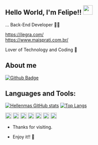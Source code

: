 ## Hello World, I'm Felipe!! <img src=https://github.com/TheDudeThatCode/TheDudeThatCode/blob/master/Assets/Earth.gif width="30">
 
… Back-End Developer 👩‍💻

https://ilegra.com/ <br>
https://www.maisprati.com.br/ <br>
 
Lover of Technology and Coding 💓
 
## About me 
[![Github Badge](https://img.shields.io/badge/-Github-000?style=flat-square&logo=Github&logoColor=white&link=https://github.com/hellenmas)](https://github.com/fhfelipefh)

## Languages and Tools:
[![Hellenmas GitHub stats](https://github-readme-stats.vercel.app/api?username=fhfelipefh)](https://github.com/fhfelipefh/github-readme-stats)
[![Top Langs](https://github-readme-stats.vercel.app/api/top-langs/?username=fhfelipefh&layout=compact)](https://github.com/fhfelipefh/github-readme-stats)


<code><img height="20" src="https://img.shields.io/badge/Java-ED8B00?style=for-the-badge&logo=java&logoColor=white"></code>
<code><img height="20" src="https://img.shields.io/badge/Spring-6DB33F?style=for-the-badge&logo=spring&logoColor=white"></code>
<code><img height="20" src="https://img.shields.io/badge/MySQL-00000F?style=for-the-badge&logo=mysql&logoColor=white"></code>
<code><img height="20" src="https://img.shields.io/badge/Postman-FF6C37?style=for-the-badge&logo=Postman&logoColor=white"></code>
<code><img height="20" src="https://img.shields.io/badge/Git-F05032?style=for-the-badge&logo=git&logoColor=white"></code>
<code><img height="20" src="https://img.shields.io/badge/HTML-239120?style=for-the-badge&logo=html5&logoColor=white"></code>
<code><img height="20" src="https://img.shields.io/badge/C++-ED8B00?style=for-the-badge&logo=html5&logoColor=white"></code>

- Thanks for visiting. 
 
- Enjoy it!! 🤖
